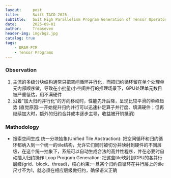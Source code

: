 ```yaml
---
layout:     post
title:      Swift TACO 2025
subtitle:   Swit High Parallelism Program Generation of Tensor Operators for Accelerating Deep Learning Inference
date:       2025-09-01
author:     Treaseven
header-img: img/bg2.jpg
catalog: true
tags:
    - DRAM-PIM
    - Tensor Programs
---
```


### Observation
1. 主流的多级分块结构通常只把空间循环并行化，而把归约循环留在单个处理单元内部顺序做，导致在小批量/小空间并行的推理场景下，GPU处理单元数目被严重低估，用不满硬件
2. 沿着"加大归约并行化"的方向移动时，性能先升后降，呈现比较平滑的单峰趋势 (直觉原因:一开始提升归约并行可以迅速补足算子并行度、填满硬件；但再继续加大时，额外的归约合并成本逐步主导，收益被开销抵消)


### Mathodology
- 搜索空间生成
统一分块抽象(Unified Tile Abstraction): 把空间循环和归约循环都纳入到一个统一的tile结构，允许它们同时被切分并映射到硬件的不同层级，在这个统一抽象下，系统可以自动生成合法的高并性程序，并在必要时自动插入归约操作
Loop Program Generation: 把这些tile映射到GPU的各并行层级(grid、block、thread)，核心约束:一旦某个归约自循环在并行层上的tile尺寸不为1，就必须在相应层级做归约，确保语义正确
